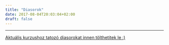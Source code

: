 ```yaml
---
title: "Diasorok"
date: 2017-08-04T20:03:04+02:00
draft: false
---
```


___

[Aktuális kurzushoz tatozó diasorokat innen tölthetitek le :) ]( https://drive.google.com/drive/folders/0Bzg1_CWI6ASTaElORVFRbWU3cEU)
